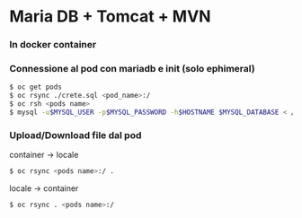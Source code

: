 # Maria DB + Tomcat + MVN
### In docker container

### Connessione al pod con mariadb e init (solo ephimeral)
```bash
$ oc get pods
$ oc rsync ./crete.sql <pod_name>:/
$ oc rsh <pods name>
$ mysql -u$MYSQL_USER -p$MYSQL_PASSWORD -h$HOSTNAME $MYSQL_DATABASE < /create.sql
```
### Upload/Download file dal pod
container -> locale
```bash
$ oc rsync <pods name>:/ .
```

locale -> container
```bash
$ oc rsync . <pods name>:/
```
